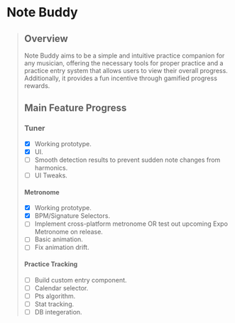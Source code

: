 # Note Buddy

> ## Overview
>
> Note Buddy aims to be a simple and intuitive practice companion for any musician, offering the necessary tools for proper practice and a practice entry system that allows users to view their overall progress. Additionally, it provides a fun incentive through gamified progress rewards.
>
> ## Main Feature Progress
>
> ### Tuner
>
> - [x] Working prototype.
> - [x] UI.
> - [ ] Smooth detection results to prevent sudden note changes from harmonics.
> - [ ] UI Tweaks.
>
> #### Metronome
>
> - [x] Working prototype.
> - [x] BPM/Signature Selectors.
> - [ ] Implement cross-platform metronome OR test out upcoming Expo Metronome on release.
> - [ ] Basic animation.
> - [ ] Fix animation drift.
>
> #### Practice Tracking
>
> - [ ] Build custom entry component.
> - [ ] Calendar selector.
> - [ ] Pts algorithm.
> - [ ] Stat tracking.
> - [ ] DB integeration.
